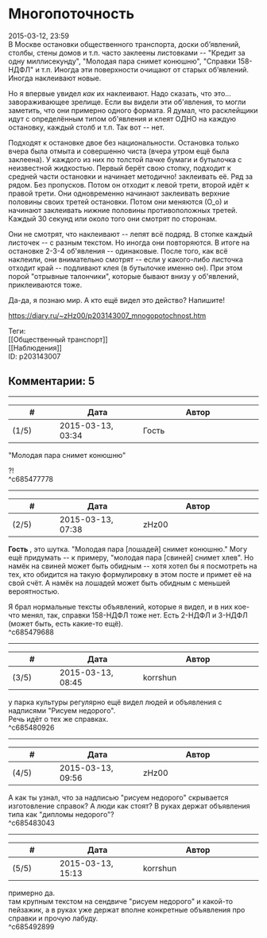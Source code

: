 Многопоточность
===============

  
2015-03-12, 23:59  
 В Москве остановки общественного транспорта, доски об’явлений, столбы, стены домов и т.п. часто заклеены листовками -- "Кредит за одну миллисекунду", "Молодая пара снимет конюшню", "Справки 158-НДФЛ" и т.п. Иногда эти поверхности очищают от старых об’явлений. Иногда наклеивают новые.   
   
 Но я впервые увидел  *как*  их наклеивают. Надо сказать, что это... завораживающее зрелище. Если вы видели эти об'явления, то могли заметить, что они примерно одного формата. Я думал, что расклейщики идут с определённым типом об'явления и клеят ОДНО на каждую остановку, каждый столб и т.п. Так вот -- нет.   
   
 Подходят к остановке двое без национальности. Остановка только вчера была отмыта и совершенно чиста (вчера утром ещё была заклеена). У каждого из них по толстой пачке бумаги и бутылочка с неизвестной жидкостью. Первый берёт свою стопку, подходит к средней части остановки и начинает методично! заклеивать её. Ряд за рядом. Без пропусков. Потом он отходит к левой трети, второй идёт к правой трети. Они одновременно начинают заклеивать верхние половины своих третей остановки. Потом они меняются (О\_о) и начинают заклеивать нижние половины противоположных третей. Каждый 30 секунд или около того они смотрят по сторонам.   
   
 Они не смотрят, что наклеивают -- лепят всё подряд. В стопке каждый листочек -- с разным текстом. Но иногда они повторяются. В итоге на остановке 2-3-4 об'явления -- одинаковые. После того, как всё наклеили, они внимательно смотрят -- если у какого-либо листочка отходит край -- подливают клея (в бутылочке именно он). При этом порой "отрывные талончики", которые бывают внизу у об'явлений, приклеиваются тоже.   
   
 Да-да, я познаю мир. А кто ещё видел это действо? Напишите!   
  
<https://diary.ru/~zHz00/p203143007_mnogopotochnost.htm>  
  
Теги:  
[[Общественный транспорт]]  
[[Наблюдения]]  
ID: p203143007  


Комментарии: 5
--------------

  


---



|         #         |              Дата              |                     Автор                     |           ID           |
| --- | --- | --- | --- |
| (1/5) | 2015-03-13, 03:34 | Гость | c685477778 |

  
  "Молодая пара снимет конюшню"    
   
 ?!   
 ^c685477778

---



|         #         |              Дата              |                     Автор                     |           ID           |
| --- | --- | --- | --- |
| (2/5) | 2015-03-13, 07:38 | zHz00 | c685479688 |

  
  **Гость**  , это шутка. "Молодая пара [лошадей] снимет конюшню." Могу ещё придумать -- к примеру, "молодая пара [свиней] снимет хлев". Но намёк на свиней может быть обидным -- хотя хотел бы я посмотреть на тех, кто обидится на такую формулировку в этом посте и примет её на свой счёт. А намёк на лошадей может быть обидным с меньшей вероятностью.   
   
 Я брал нормальные тексты объявлений, которые я видел, и в них кое-что менял, так, справки 158-НДФЛ тоже нет. Есть 2-НДФЛ и 3-НДФЛ (может быть, есть какие-то ещё).   
 ^c685479688

---



|         #         |              Дата              |                     Автор                     |           ID           |
| --- | --- | --- | --- |
| (3/5) | 2015-03-13, 08:45 | korrshun | c685480926 |

  
 у парка культуры регулярно ещё видел людей и объявления с надписями "Рисуем недорого".   
 Речь идёт о тех же справках.   
 ^c685480926

---



|         #         |              Дата              |                     Автор                     |           ID           |
| --- | --- | --- | --- |
| (4/5) | 2015-03-13, 09:56 | zHz00 | c685483043 |

  
 А как ты узнал, что за надписью "рисуем недорого" скрывается изготовление справок? А люди как стоят? В руках держат объявления типа как "дипломы недорого"?   
 ^c685483043

---



|         #         |              Дата              |                     Автор                     |           ID           |
| --- | --- | --- | --- |
| (5/5) | 2015-03-13, 15:13 | korrshun | c685492899 |

  
 примерно да.   
 там крупным текстом на сендвиче "рисуем недорого" и какой-то пейзажик, а в руках уже держат вполне конкретные объявления про справки и прочую лабуду.   
 ^c685492899